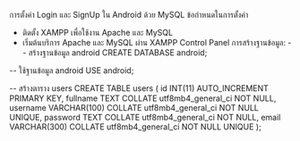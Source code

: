 การตั้งค่า Login และ SignUp ใน Android ด้วย MySQL
ข้อกำหนดในการตั้งค่า
- ติดตั้ง XAMPP เพื่อใช้งาน Apache และ MySQL
- เริ่มต้นบริการ Apache และ MySQL ผ่าน XAMPP Control Panel
การสร้างฐานข้อมูล:
-- สร้างฐานข้อมูล android
CREATE DATABASE android;

-- ใช้ฐานข้อมูล android
USE android;

-- สร้างตาราง users
CREATE TABLE users (
    id INT(11) AUTO_INCREMENT PRIMARY KEY,
    fullname TEXT COLLATE utf8mb4_general_ci NOT NULL,
    username VARCHAR(100) COLLATE utf8mb4_general_ci NOT NULL UNIQUE,
    password TEXT COLLATE utf8mb4_general_ci NOT NULL,
    email VARCHAR(300) COLLATE utf8mb4_general_ci NOT NULL UNIQUE
);
